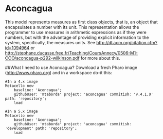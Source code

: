 Aconcagua
=======
This model represents measures as first class objects, that is, an object that encapsulates a number with its unit. This representation allows the programmer to use measures in arithmetic expressions as if they were numbers, but with the advantage of providing explicit information to the system, specifically, the measures units. See http://dl.acm.org/citation.cfm?id=1094964 or http://stephane.ducasse.free.fr/Teaching/CoursAnnecy/0506-M1-COO/aconcagua-p292-wilkinson.pdf for more about this.

##What I need to use Aconcagua?
Download a fresh Pharo image (http://www.pharo.org) and in a workspace do-it this:

    #In a 4.x image
    Metacello new
        baseline: 'Aconcagua';
        githubUser: 'mtaborda' project: 'aconcagua' commitish: 'v.4.1.0' path: 'repository';
        load

    #In a 5.x image
    Metacello new
        baseline: 'Aconcagua';
        githubUser: 'mtaborda' project: 'aconcagua' commitish: 'development' path: 'repository';
        load

